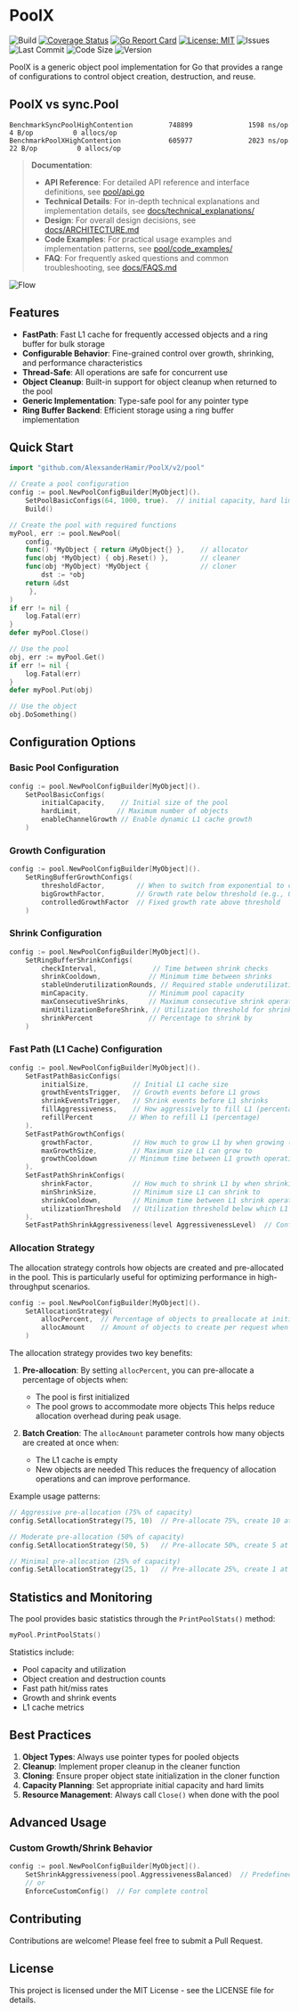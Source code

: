 # PoolX

![Build](https://github.com/AlexsanderHamir/PoolX/actions/workflows/test.yml/badge.svg)
[![Coverage Status](https://coveralls.io/repos/github/AlexsanderHamir/PoolX/badge.svg?branch=main)](https://coveralls.io/github/AlexsanderHamir/PoolX?branch=main)
[![Go Report Card](https://goreportcard.com/badge/github.com/AlexsanderHamir/PoolX)](https://goreportcard.com/report/github.com/AlexsanderHamir/PoolX)
[![License: MIT](https://img.shields.io/badge/License-MIT-yellow.svg)](https://opensource.org/licenses/MIT)
![Issues](https://img.shields.io/github/issues/AlexsanderHamir/PoolX)
![Last Commit](https://img.shields.io/github/last-commit/AlexsanderHamir/PoolX)
![Code Size](https://img.shields.io/github/languages/code-size/AlexsanderHamir/PoolX)
![Version](https://img.shields.io/github/v/tag/AlexsanderHamir/PoolX?sort=semver)

PoolX is a generic object pool implementation for Go that provides a range of configurations to control object creation, destruction, and reuse.

## PoolX vs sync.Pool

```
BenchmarkSyncPoolHighContention         748899              1598 ns/op               4 B/op          0 allocs/op
BenchmarkPoolXHighContention            605977              2023 ns/op              22 B/op          0 allocs/op
```

> **Documentation**:
>
> - **API Reference**: For detailed API reference and interface definitions, see [pool/api.go](../pool/api.go)
> - **Technical Details**: For in-depth technical explanations and implementation details, see [docs/technical_explanations/](technical_explanations/)
> - **Design**: For overall design decisions, see [docs/ARCHITECTURE.md](ARCHITECTURE.md)
> - **Code Examples**: For practical usage examples and implementation patterns, see [pool/code_examples/](../code_examples)
> - **FAQ**: For frequently asked questions and common troubleshooting, see [docs/FAQS.md](FAQS.md)

![Flow](../assets/flow.png)

## Features

- **FastPath**: Fast L1 cache for frequently accessed objects and a ring buffer for bulk storage
- **Configurable Behavior**: Fine-grained control over growth, shrinking, and performance characteristics
- **Thread-Safe**: All operations are safe for concurrent use
- **Object Cleanup**: Built-in support for object cleanup when returned to the pool
- **Generic Implementation**: Type-safe pool for any pointer type
- **Ring Buffer Backend**: Efficient storage using a ring buffer implementation

## Quick Start

```go
import "github.com/AlexsanderHamir/PoolX/v2/pool"

// Create a pool configuration
config := pool.NewPoolConfigBuilder[MyObject]().
    SetPoolBasicConfigs(64, 1000, true).  // initial capacity, hard limit, enable channel growth
    Build()

// Create the pool with required functions
myPool, err := pool.NewPool(
    config,
    func() *MyObject { return &MyObject{} },    // allocator
    func(obj *MyObject) { obj.Reset() },        // cleaner
    func(obj *MyObject) *MyObject {             // cloner
        dst := *obj
	return &dst
     },
)
if err != nil {
    log.Fatal(err)
}
defer myPool.Close()

// Use the pool
obj, err := myPool.Get()
if err != nil {
    log.Fatal(err)
}
defer myPool.Put(obj)

// Use the object
obj.DoSomething()
```

## Configuration Options

### Basic Pool Configuration

```go
config := pool.NewPoolConfigBuilder[MyObject]().
    SetPoolBasicConfigs(
        initialCapacity,    // Initial size of the pool
        hardLimit,         // Maximum number of objects
        enableChannelGrowth // Enable dynamic L1 cache growth
    )
```

### Growth Configuration

```go
config := pool.NewPoolConfigBuilder[MyObject]().
    SetRingBufferGrowthConfigs(
        thresholdFactor,        // When to switch from exponential to controlled growth
        bigGrowthFactor,        // Growth rate below threshold (e.g., 0.75 for 75% growth)
        controlledGrowthFactor  // Fixed growth rate above threshold
    )
```

### Shrink Configuration

```go
config := pool.NewPoolConfigBuilder[MyObject]().
    SetRingBufferShrinkConfigs(
        checkInterval,              // Time between shrink checks
        shrinkCooldown,            // Minimum time between shrinks
        stableUnderutilizationRounds, // Required stable underutilization rounds
        minCapacity,               // Minimum pool capacity
        maxConsecutiveShrinks,     // Maximum consecutive shrink operations
        minUtilizationBeforeShrink, // Utilization threshold for shrinking
        shrinkPercent              // Percentage to shrink by
    )
```

### Fast Path (L1 Cache) Configuration

```go
config := pool.NewPoolConfigBuilder[MyObject]().
    SetFastPathBasicConfigs(
        initialSize,           // Initial L1 cache size
        growthEventsTrigger,   // Growth events before L1 grows
        shrinkEventsTrigger,   // Shrink events before L1 shrinks
        fillAggressiveness,    // How aggressively to fill L1 (percentage)
        refillPercent         // When to refill L1 (percentage)
    ).
    SetFastPathGrowthConfigs(
        growthFactor,          // How much to grow L1 by when growing (e.g., 0.5 for 50% growth)
        maxGrowthSize,         // Maximum size L1 can grow to
        growthCooldown        // Minimum time between L1 growth operations
    ).
    SetFastPathShrinkConfigs(
        shrinkFactor,          // How much to shrink L1 by when shrinking (e.g., 0.25 for 25% reduction)
        minShrinkSize,         // Minimum size L1 can shrink to
        shrinkCooldown,        // Minimum time between L1 shrink operations
        utilizationThreshold   // Utilization threshold below which L1 can shrink
    ).
    SetFastPathShrinkAggressiveness(level AggressivenessLevel)  // Configure L1 shrink behavior using predefined levels (1-5)
```

### Allocation Strategy

The allocation strategy controls how objects are created and pre-allocated in the pool. This is particularly useful for optimizing performance in high-throughput scenarios.

```go
config := pool.NewPoolConfigBuilder[MyObject]().
    SetAllocationStrategy(
        allocPercent,  // Percentage of objects to preallocate at initialization and when growing
        allocAmount    // Amount of objects to create per request when L1 is empty
    )
```

The allocation strategy provides two key benefits:

1. **Pre-allocation**: By setting `allocPercent`, you can pre-allocate a percentage of objects when:

   - The pool is first initialized
   - The pool grows to accommodate more objects
     This helps reduce allocation overhead during peak usage.

2. **Batch Creation**: The `allocAmount` parameter controls how many objects are created at once when:
   - The L1 cache is empty
   - New objects are needed
     This reduces the frequency of allocation operations and can improve performance.

Example usage patterns:

```go
// Aggressive pre-allocation (75% of capacity)
config.SetAllocationStrategy(75, 10)  // Pre-allocate 75%, create 10 at a time

// Moderate pre-allocation (50% of capacity)
config.SetAllocationStrategy(50, 5)   // Pre-allocate 50%, create 5 at a time

// Minimal pre-allocation (25% of capacity)
config.SetAllocationStrategy(25, 1)   // Pre-allocate 25%, create 1 at a time
```

## Statistics and Monitoring

The pool provides basic statistics through the `PrintPoolStats()` method:

```go
myPool.PrintPoolStats()
```

Statistics include:

- Pool capacity and utilization
- Object creation and destruction counts
- Fast path hit/miss rates
- Growth and shrink events
- L1 cache metrics

## Best Practices

1. **Object Types**: Always use pointer types for pooled objects
2. **Cleanup**: Implement proper cleanup in the cleaner function
3. **Cloning**: Ensure proper object state initialization in the cloner function
4. **Capacity Planning**: Set appropriate initial capacity and hard limits
5. **Resource Management**: Always call `Close()` when done with the pool

## Advanced Usage

### Custom Growth/Shrink Behavior

```go
config := pool.NewPoolConfigBuilder[MyObject]().
    SetShrinkAggressiveness(pool.AggressivenessBalanced)  // Predefined levels
    // or
    EnforceCustomConfig()  // For complete control
```

## Contributing

Contributions are welcome! Please feel free to submit a Pull Request.

## License

This project is licensed under the MIT License - see the LICENSE file for details.
